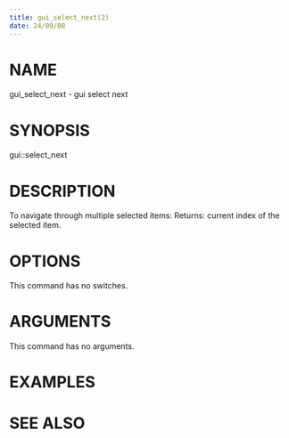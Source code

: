 ```yaml
---
title: gui_select_next(2)
date: 24/09/08
---
```


# NAME

gui_select_next - gui select next

# SYNOPSIS

gui::select_next


# DESCRIPTION

To navigate through multiple selected items:
Returns: current index of the selected item.

# OPTIONS

This command has no switches.

# ARGUMENTS

This command has no arguments.

# EXAMPLES

# SEE ALSO
